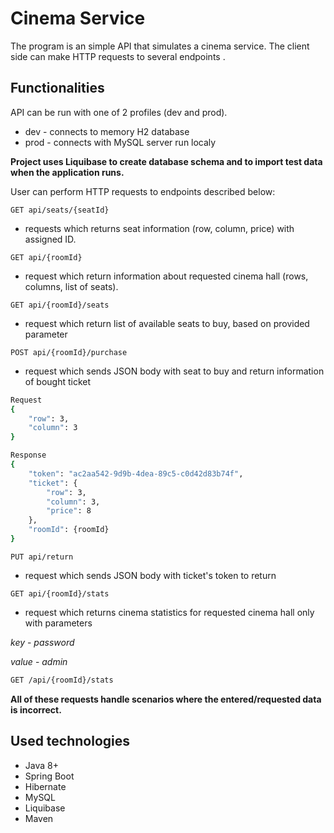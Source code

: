 
# Cinema Service

The program is an simple API that simulates a cinema service. The client side can make HTTP requests to several endpoints .


## Functionalities
API can be run with one of 2 profiles (dev and prod).
- dev - connects to memory H2 database
- prod - connects with MySQL server run localy

**Project uses Liquibase to create database schema and to import test data when the application runs.**

User can perform HTTP requests to endpoints described below:

`GET api/seats/{seatId} `

- requests which returns seat information (row, column, price) with assigned ID.

`GET api/{roomId} `

- request which return information about requested cinema hall (rows, columns, list of seats).

`GET api/{roomId}/seats`

- request which return list of available seats to buy, based on provided parameter 

`POST api/{roomId}/purchase`

- request which sends JSON body with seat to buy and return information of bought ticket
```bash
Request                           
{
    "row": 3,
    "column": 3
}

Response
{
    "token": "ac2aa542-9d9b-4dea-89c5-c0d42d83b74f",
    "ticket": {
        "row": 3,
        "column": 3,
        "price": 8
    },
    "roomId": {roomId}
}
```


`PUT api/return`

- request which sends JSON body with ticket's token to return


`GET api/{roomId}/stats`

- request which returns cinema statistics for requested cinema hall only with parameters

*key* - *password*

*value* - *admin*
```bash
GET /api/{roomId}/stats
```

**All of these requests handle scenarios where the entered/requested data is incorrect.**
## Used technologies

- Java 8+
- Spring Boot
- Hibernate
- MySQL
- Liquibase
- Maven

